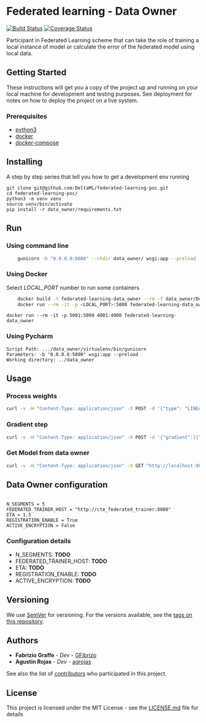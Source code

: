 # Federated learning - Data Owner
[![Build Status](https://travis-ci.com/DeltaML/data-owner.svg?branch=master)](https://travis-ci.com/DeltaML/data-owner)
[![Coverage Status](https://coveralls.io/repos/github/DeltaML/data-owner/badge.svg?branch=master)](https://coveralls.io/github/DeltaML/data-owner?branch=master)

Participant in Federated Learning scheme that can take the role of training a local instance of model or calculate the error of the federated model using local data.

## Getting Started

These instructions will get you a copy of the project up and running on your local machine for development and testing purposes. See deployment for notes on how to deploy the project on a live system.

### Prerequisites


- [python3](https://www.python.org/download/releases/3.0/)
- [docker](https://www.docker.com/)
- [docker-compose](https://docs.docker.com/compose/)


## Installing

A step by step series that tell you how to get a development env running

```
git clone git@github.com:DeltaML/federated-learning-poc.git
cd federated-learning-poc/
python3 -m venv venv
source venv/bin/activate
pip install -r data_owner/requirements.txt
```

## Run

### Using command line

``` bash
    gunicorn -b "0.0.0.0:8080" --chdir data_owner/ wsgi:app --preload
``` 


### Using Docker

Select _LOCAL_PORT_ number to run some containers
``` bash
    docker build -t federated-learning-data_owner --rm -f data_owner/Dockerfile .
    docker run --rm -it -p <LOCAL_PORT>:5000 federated-learning-data_owner
``` 

    docker run --rm -it -p 5001:5000 4001:4000 federated-learning-data_owner

### Using Pycharm

	Script Path: .../data_owner/virtualenv/bin/gunicorn
	Parameters: -b "0.0.0.0:5000" wsgi:app --preload
	Working directory: ../data_owner


## Usage 
 
### Process weights

``` bash
curl -v -H "Content-Type: application/json" -X POST -d '{"type": "LINEAR_REGRESSION", "public_key": "XXXXXXXXXXXXXXXX"}' "http://localhost:5000/weights"
```

### Gradient step

``` bash
curl -v -H "Content-Type: application/json" -X POST -d '{"gradient":[{"w1":1}]}'  "http://localhost:9090/step"
```


### Get Model from data owner

``` bash
curl -v -H "Content-Type: application/json" -X GET "http://localhost:9090/model"
```



## Data Owner configuration

``` python3

N_SEGMENTS = 5
FEDERATED_TRAINER_HOST = "http://cte_federated_trainer:8080"
ETA = 1.5
REGISTRATION_ENABLE = True
ACTIVE_ENCRYPTION = False

```

### Configuration details

- N_SEGMENTS: __TODO__
- FEDERATED_TRAINER_HOST: __TODO__
- ETA: __TODO__
- REGISTRATION_ENABLE: __TODO__
- ACTIVE_ENCRYPTION: __TODO__

## Versioning

We use [SemVer](http://semver.org/) for versioning. For the versions available, see the [tags on this repository](https://github.com/DeltaML/data-owner/tags). 

## Authors

* **Fabrizio Graffe** - *Dev* - [GFibrizo](https://github.com/GFibrizo)
* **Agustin Rojas** - *Dev* - [agrojas](https://github.com/agrojas)

See also the list of [contributors](https://github.com/DeltaML/data-owner/graphs/contributors) who participated in this project.

## License

This project is licensed under the MIT License - see the [LICENSE.md](LICENSE.md) file for details

